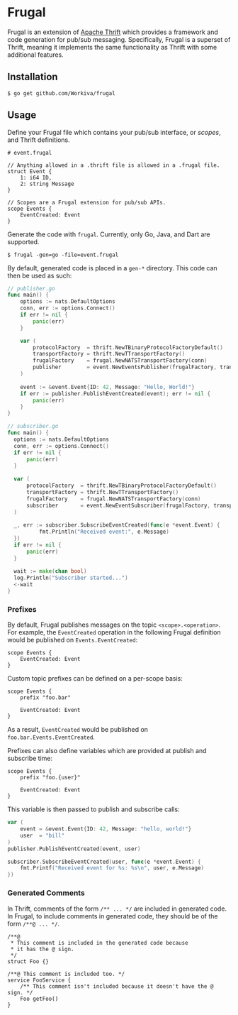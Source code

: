 # Frugal

Frugal is an extension of [Apache Thrift](https://thrift.apache.org/) which provides a framework and code generation for pub/sub messaging. Specifically, Frugal is a superset of Thrift, meaning it implements the same functionality as Thrift with some additional features.

## Installation

```
$ go get github.com/Workiva/frugal
```

## Usage

Define your Frugal file which contains your pub/sub interface, or *scopes*, and Thrift definitions.

```thrift
# event.frugal

// Anything allowed in a .thrift file is allowed in a .frugal file.
struct Event {
    1: i64 ID,
    2: string Message
}

// Scopes are a Frugal extension for pub/sub APIs.
scope Events {
    EventCreated: Event
}
```

Generate the code with `frugal`. Currently, only Go, Java, and Dart are supported.

```
$ frugal -gen=go -file=event.frugal
```

By default, generated code is placed in a `gen-*` directory. This code can then be used as such:

```go
// publisher.go
func main() {
    options := nats.DefaultOptions
    conn, err := options.Connect()
    if err != nil {
        panic(err)
    }

    var (
        protocolFactory  = thrift.NewTBinaryProtocolFactoryDefault()
        transportFactory = thrift.NewTTransportFactory()
        frugalFactory    = frugal.NewNATSTransportFactory(conn)
        publisher        = event.NewEventsPublisher(frugalFactory, transportFactory, protocolFactory)
    )
    
    event := &event.Event{ID: 42, Message: "Hello, World!"}
    if err := publisher.PublishEventCreated(event); err != nil {
        panic(err)
    }
}
```

```go
// subscriber.go
func main() {
  options := nats.DefaultOptions
  conn, err := options.Connect()
  if err != nil {
      panic(err)
  }
  
  var (
      protocolFactory  = thrift.NewTBinaryProtocolFactoryDefault()
      transportFactory = thrift.NewTTransportFactory()
      frugalFactory    = frugal.NewNATSTransportFactory(conn)
      subscriber       = event.NewEventSubscriber(frugalFactory, transportFactory, protocolFactory)
  )
  
  _, err := subscriber.SubscribeEventCreated(func(e *event.Event) {
          fmt.Println("Received event:", e.Message)
  })
  if err != nil {
      panic(err)
  }
  
  wait := make(chan bool)
  log.Println("Subscriber started...")
  <-wait
}
```

### Prefixes

By default, Frugal publishes messages on the topic `<scope>.<operation>`. For example, the `EventCreated` operation in the following Frugal definition would be published on `Events.EventCreated`:

```thrift
scope Events {
    EventCreated: Event
}
```

Custom topic prefixes can be defined on a per-scope basis:

```thrift
scope Events {
    prefix "foo.bar"
    
    EventCreated: Event
}
```

As a result, `EventCreated` would be published on `foo.bar.Events.EventCreated`.

Prefixes can also define variables which are provided at publish and subscribe time:

```thrift
scope Events {
    prefix "foo.{user}"
    
    EventCreated: Event
}
```

This variable is then passed to publish and subscribe calls:

```go
var (
    event = &event.Event{ID: 42, Message: "hello, world!"}
    user  = "bill"
)
publisher.PublishEventCreated(event, user)

subscriber.SubscribeEventCreated(user, func(e *event.Event) {
    fmt.Printf("Received event for %s: %s\n", user, e.Message)
})
```

### Generated Comments

In Thrift, comments of the form `/** ... */` are included in generated code. In Frugal, to include comments in generated code, they should be of the form `/**@ ... */`.

```thrift
/**@
 * This comment is included in the generated code because
 * it has the @ sign.
 */
struct Foo {}

/**@ This comment is included too. */
service FooService {
    /** This comment isn't included because it doesn't have the @ sign. */
    Foo getFoo()
}
```
